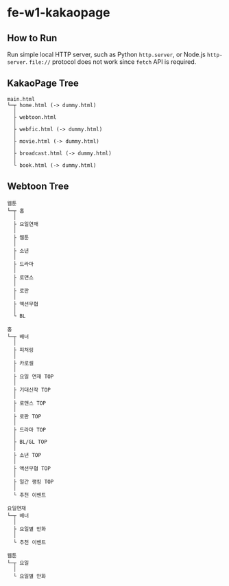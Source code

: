 # fe-w1-kakaopage

## How to Run
Run simple local HTTP server, such as Python `http.server`, or
Node.js `http-server`.
`file://` protocol does not work since `fetch` API is required.

## KakaoPage Tree

``` 
main.html
└─┬ home.html (-> dummy.html)
  │ 
  ├ webtoon.html
  │ 
  ├ webfic.html (-> dummy.html)
  │ 
  ├ movie.html (-> dummy.html)
  │ 
  ├ broadcast.html (-> dummy.html)
  │ 
  └ book.html (-> dummy.html)
```

## Webtoon Tree
```
웹툰
└─┬ 홈
  │ 
  ├ 요일연재
  │ 
  ├ 웹툰
  │ 
  ├ 소년
  │ 
  ├ 드라마
  │ 
  ├ 로맨스
  │ 
  ├ 로판
  │ 
  ├ 액션무협
  │ 
  └ BL

홈
└─┬ 배너
  │
  ├ 피처링
  │ 
  ├ 카로셀
  │ 
  ├ 요일 연재 TOP
  │ 
  ├ 기대신작 TOP
  │ 
  ├ 로맨스 TOP
  │ 
  ├ 로판 TOP
  │ 
  ├ 드라마 TOP
  │ 
  ├ BL/GL TOP
  │ 
  ├ 소년 TOP
  │ 
  ├ 액션무협 TOP
  │ 
  ├ 일간 랭킹 TOP
  │ 
  └ 추천 이벤트

요일연재
└─┬ 배너
  │ 
  ├ 요일별 만화
  │
  └ 추천 이벤트

웹툰
└─┬ 요일
  │ 
  └ 요일별 만화


```
